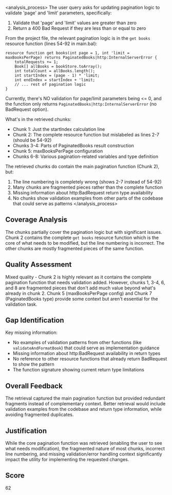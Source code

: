 <analysis_process>
The user query asks for updating pagination logic to validate 'page' and 'limit' parameters, specifically:
1. Validate that 'page' and 'limit' values are greater than zero
2. Return a 400 Bad Request if they are less than or equal to zero

From the project file, the relevant pagination logic is in the `get books` resource function (lines 54-92 in main.bal):
```ballerina
resource function get books(int page = 1, int 'limit = maxBooksPerPage) returns PaginatedBooks|http:InternalServerError {
    totalRequests += 1;
    Book[] allBooks = bookStore.toArray();
    int totalCount = allBooks.length();
    int startIndex = (page - 1) * 'limit;
    int endIndex = startIndex + 'limit;
    // ... rest of pagination logic
}
```

Currently, there's NO validation for page/limit parameters being <= 0, and the function only returns `PaginatedBooks|http:InternalServerError` (no BadRequest option).

What's in the retrieved chunks:
- Chunk 1: Just the startIndex calculation line
- Chunk 2: The complete resource function but mislabeled as lines 2-7 (should be 54-92)
- Chunks 3-4: Parts of PaginatedBooks result construction  
- Chunk 5: maxBooksPerPage configuration
- Chunks 6-8: Various pagination-related variables and type definition

The retrieved chunks do contain the main pagination function (Chunk 2), but:
1. The line numbering is completely wrong (shows 2-7 instead of 54-92)
2. Many chunks are fragmented pieces rather than the complete function
3. Missing information about http:BadRequest return type availability
4. No chunks show validation examples from other parts of the codebase that could serve as patterns
</analysis_process>

## Coverage Analysis
The chunks partially cover the pagination logic but with significant issues. Chunk 2 contains the complete `get books` resource function which is the core of what needs to be modified, but the line numbering is incorrect. The other chunks are mostly fragmented pieces of the same function.

## Quality Assessment
Mixed quality - Chunk 2 is highly relevant as it contains the complete pagination function that needs validation added. However, chunks 1, 3-4, 6, and 8 are fragmented pieces that don't add much value beyond what's already in chunk 2. Chunk 5 (maxBooksPerPage config) and Chunk 7 (PaginatedBooks type) provide some context but aren't essential for the validation task.

## Gap Identification
Key missing information:
- No examples of validation patterns from other functions (like `validateAndFormatBook`) that could serve as implementation guidance
- Missing information about http:BadRequest availability in return types
- No reference to other resource functions that already return BadRequest to show the pattern
- The function signature showing current return type limitations

## Overall Feedback
The retrieval captured the main pagination function but provided redundant fragments instead of complementary context. Better retrieval would include validation examples from the codebase and return type information, while avoiding fragmented duplicates.

## Justification
While the core pagination function was retrieved (enabling the user to see what needs modification), the fragmented nature of most chunks, incorrect line numbering, and missing validation/error handling context significantly impact the utility for implementing the requested changes.

## Score
62